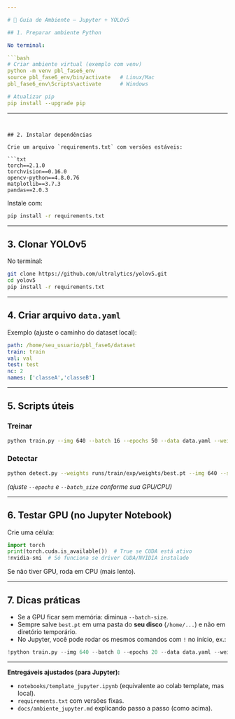 ```yaml
---

# 📌 Guia de Ambiente – Jupyter + YOLOv5

## 1. Preparar ambiente Python

No terminal:

```bash
# Criar ambiente virtual (exemplo com venv)
python -m venv pbl_fase6_env
source pbl_fase6_env/bin/activate   # Linux/Mac
pbl_fase6_env\Scripts\activate      # Windows

# Atualizar pip
pip install --upgrade pip
```

---
```


## 2. Instalar dependências

Crie um arquivo `requirements.txt` com versões estáveis:

```txt
torch==2.1.0
torchvision==0.16.0
opencv-python==4.8.0.76
matplotlib==3.7.3
pandas==2.0.3
```

Instale com:

```bash
pip install -r requirements.txt
```

---

## 3. Clonar YOLOv5

No terminal:

```bash
git clone https://github.com/ultralytics/yolov5.git
cd yolov5
pip install -r requirements.txt
```

---

## 4. Criar arquivo `data.yaml`

Exemplo (ajuste o caminho do dataset local):

```yaml
path: /home/seu_usuario/pbl_fase6/dataset
train: train
val: val
test: test
nc: 2
names: ['classeA','classeB']
```

---

## 5. Scripts úteis

### Treinar

```bash
python train.py --img 640 --batch 16 --epochs 50 --data data.yaml --weights yolov5s.pt --cache
```

### Detectar

```bash
python detect.py --weights runs/train/exp/weights/best.pt --img 640 --source data/images/
```

*(ajuste `--epochs` e `--batch_size` conforme sua GPU/CPU)*

---

## 6. Testar GPU (no Jupyter Notebook)

Crie uma célula:

```python
import torch
print(torch.cuda.is_available())  # True se CUDA está ativo
!nvidia-smi  # Só funciona se driver CUDA/NVIDIA instalado
```

Se não tiver GPU, roda em CPU (mais lento).

---

## 7. Dicas práticas

* Se a GPU ficar sem memória: diminua `--batch-size`.
* Sempre salve `best.pt` em uma pasta do **seu disco** (`/home/...`) e não em diretório temporário.
* No Jupyter, você pode rodar os mesmos comandos com `!` no início, ex.:

```python
!python train.py --img 640 --batch 8 --epochs 20 --data data.yaml --weights yolov5s.pt
```

---

**Entregáveis ajustados (para Jupyter):**

* `notebooks/template_jupyter.ipynb` (equivalente ao colab template, mas local).
* `requirements.txt` com versões fixas.
* `docs/ambiente_jupyter.md` explicando passo a passo (como acima).
